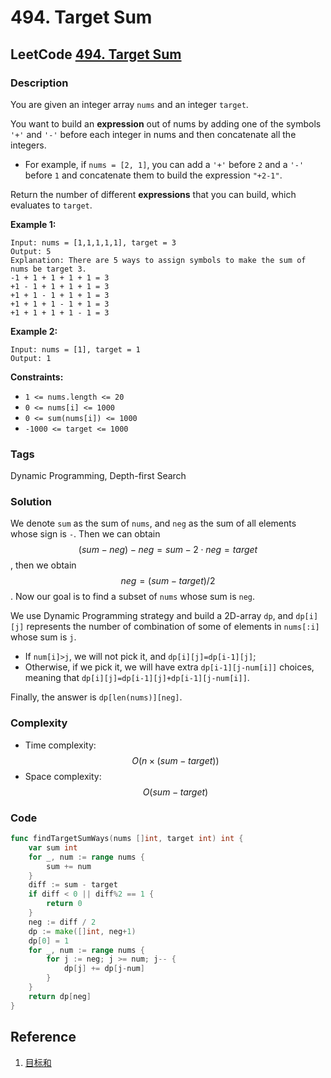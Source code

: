 # 494. Target Sum

## LeetCode [494. Target Sum](https://leetcode-cn.com/problems/target-sum)

### Description

You are given an integer array `nums` and an integer `target`.

You want to build an **expression** out of nums by adding one of the symbols `'+'` and `'-'` before each integer in nums and then concatenate all the integers.

* For example, if `nums = [2, 1]`, you can add a `'+'` before `2` and a `'-'` before `1` and concatenate them to build the expression `"+2-1"`.

Return the number of different **expressions** that you can build, which evaluates to `target`.

**Example 1:**

```text
Input: nums = [1,1,1,1,1], target = 3
Output: 5
Explanation: There are 5 ways to assign symbols to make the sum of nums be target 3.
-1 + 1 + 1 + 1 + 1 = 3
+1 - 1 + 1 + 1 + 1 = 3
+1 + 1 - 1 + 1 + 1 = 3
+1 + 1 + 1 - 1 + 1 = 3
+1 + 1 + 1 + 1 - 1 = 3
```

**Example 2:**

```text
Input: nums = [1], target = 1
Output: 1
```

**Constraints:**

* `1 <= nums.length <= 20`
* `0 <= nums[i] <= 1000`
* `0 <= sum(nums[i]) <= 1000`
* `-1000 <= target <= 1000`

### Tags

Dynamic Programming, Depth-first Search

### Solution

We denote `sum` as the sum of `nums`, and `neg` as the sum of all elements whose sign is `-`. Then we can obtain $$(sum−neg)−neg=sum−2⋅neg=target$$ , then we obtain $$neg=(sum−target)/2$$ . Now our goal is to find a subset of `nums` whose sum is `neg`. 

We use Dynamic Programming strategy and build a 2D-array `dp`, and `dp[i][j]` represents the number of combination of some of elements in `nums[:i]` whose sum is `j`. 

* If `num[i]>j`, we will not pick it, and `dp[i][j]=dp[i-1][j]`;
* Otherwise, if we pick it, we will have extra `dp[i-1][j-num[i]]` choices, meaning that `dp[i][j]=dp[i-1][j]+dp[i-1][j-num[i]]`.

Finally, the answer is `dp[len(nums)][neg]`.

### Complexity

* Time complexity: $$O(n\times (sum-target))$$
* Space complexity: $$O(sum-target)$$

### Code

```go
func findTargetSumWays(nums []int, target int) int {
	var sum int
	for _, num := range nums {
		sum += num
	}
	diff := sum - target
	if diff < 0 || diff%2 == 1 {
		return 0
	}
	neg := diff / 2
	dp := make([]int, neg+1)
	dp[0] = 1
	for _, num := range nums {
		for j := neg; j >= num; j-- {
			dp[j] += dp[j-num]
		}
	}
	return dp[neg]
}
```

## Reference

1. [目标和](https://leetcode-cn.com/problems/target-sum/solution/mu-biao-he-by-leetcode-solution-o0cp/)

